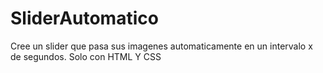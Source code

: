 # SliderAutomatico
Cree un slider que pasa sus imagenes automaticamente en un intervalo x de segundos. Solo con HTML Y CSS
